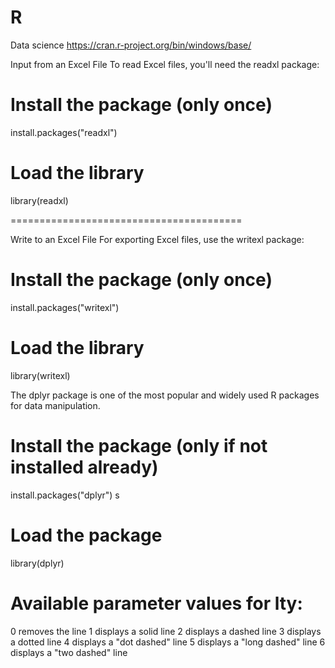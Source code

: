 # R
Data science
https://cran.r-project.org/bin/windows/base/


Input from an Excel File
To read Excel files, you'll need the readxl package:


# Install the package (only once)
install.packages("readxl")

# Load the library
library(readxl)

========================================

Write to an Excel File
For exporting Excel files, use the writexl package:


# Install the package (only once)
install.packages("writexl")

# Load the library
library(writexl)


The dplyr package is one of the most popular and widely used R packages for data manipulation.

# Install the package (only if not installed already)
install.packages("dplyr")
s
# Load the package
library(dplyr) 

# Available parameter values for lty:

0 removes the line
1 displays a solid line
2 displays a dashed line
3 displays a dotted line
4 displays a "dot dashed" line
5 displays a "long dashed" line
6 displays a "two dashed" line